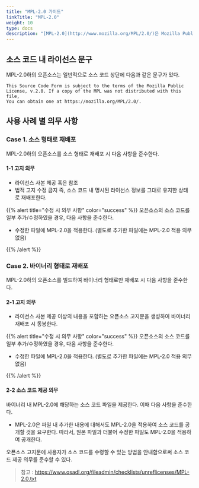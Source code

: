 ```yaml
---
title: "MPL-2.0 가이드"
linkTitle: "MPL-2.0"
weight: 10
type: docs
description: "[MPL-2.0](http://www.mozilla.org/MPL/2.0/)은 Mozilla Public License 2.0이라고도 불리며, 파일 단위의 소스 코드 공개를 요구하는 Weak Copyleft 성격의 라이선스이다. " 
---
```


## 소스 코드 내 라이선스 문구

MPL-2.0하의 오픈소스는 일반적으로 소스 코드 상단에 다음과 같은 문구가 있다. 

~~~
This Source Code Form is subject to the terms of the Mozilla Public
License, v.2.0. If a copy of the MPL was not distributed with this file,
You can obtain one at https://mozilla.org/MPL/2.0/.
~~~

## 사용 사례 별 의무 사항
### Case 1. 소스 형태로 재배포 
MPL-2.0하의 오픈소스를 소스 형태로 재배포 시 다음 사항을 준수한다.

#### 1-1 고지 의무
* 라이선스 사본 제공 혹은 참조
* 법적 고지 수정 금지
즉, 소스 코드 내 명시된 라이선스 정보를 그대로 유지한 상태로 재배포한다. 


{{% alert title="수정 시 의무 사항" color="success" %}}
오픈소스의 소스 코드를 일부 추가/수정하였을 경우, 다음 사항을 준수한다. 

* 수정한 파일에 MPL-2.0을 적용한다. (별도로 추가한 파일에는 MPL-2.0 적용 의무 없음)

{{% /alert %}}

### Case 2. 바이너리 형태로 재배포

MPL-2.0하의 오픈소스를 빌드하여 바이너리 형태로만 재배포 시 다음 사항을 준수한다. 

#### 2-1 고지 의무
* 라이선스 사본 제공
이상의 내용을 포함하는 오픈소스 고지문을 생성하여 바이너리 재배포 시 동봉한다. 

{{% alert title="수정 시 의무 사항" color="success" %}}
오픈소스의 소스 코드를 일부 추가/수정하였을 경우, 다음 사항을 준수한다. 

* 수정한 파일에 MPL-2.0을 적용한다. (별도로 추가한 파일에는 MPL-2.0 적용 의무 없음)

{{% /alert %}}

#### 2-2 소스 코드 제공 의무
바이너리 내 MPL-2.0에 해당하는 소스 코드 파일을 제공한다. 이때 다음 사항을 준수한다. 

* MPL-2.0은 파일 내 추가한 내용에 대해서도 MPL-2.0을 적용하여 소스 코드를 공개할 것을 요구한다. 따라서, 원본 파일과 더불어 수정한 파일도 MPL-2.0을 적용하여 공개한다.

오픈소스 고지문에 사용자가 소스 코드를 수령할 수 있는 방법을 안내함으로써 소스 코드 제공 의무를 준수할 수 있다. 

> 참고 : https://www.osadl.org/fileadmin/checklists/unreflicenses/MPL-2.0.txt